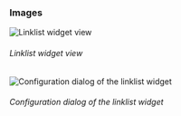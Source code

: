 ### Images

![Linklist widget view](https://raw.githubusercontent.com/sdorra/adf-widget-linklist/master/registry/adf-widget-linklist-01.png "Linklist widget view")
###### Linklist widget view

![Configuration dialog of the linklist widget](https://raw.githubusercontent.com/sdorra/adf-widget-linklist/master/registry/adf-widget-linklist-02.png "Configuration dialog of the linklist widget")
###### Configuration dialog of the linklist widget
